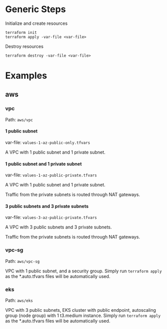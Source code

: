 # Generic Steps
Initialize and create resources
```
terraform init
terraform apply -var-file <var-file>
```

Destroy resources

```
terraform destroy -var-file <var-file>
```

# Examples
## aws
### vpc

Path: `aws/vpc`

#### 1 public subnet

var-file: `values-1-az-public-only.tfvars`

A VPC with 1 public subnet and 1 private subnet.


#### 1 public subnet and 1 private subnet

var-file: `values-1-az-public-private.tfvars`

A VPC with 1 public subnet and 1 private subnet.

Traffic from the private subnets is routed through NAT gateways.

#### 3 public subnets and 3 private subnets

var-file: `values-3-az-public-private.tfvars`

A VPC with 3 public subnets and 3 private subnets.

Traffic from the private subnets is routed through NAT gateways.

### vpc-sg

Path: `aws/vpc-sg`

VPC with 1 public subnet, and a security group.
Simply run `terraform apply` as the *.auto.tfvars files will be automatically used.

### eks

Path: `aws/eks`

VPC with 3 public subnets, EKS cluster with public endpoint, autoscaling group (node group) with 1 t3.medium instance.
Simply run `terraform apply` as the *.auto.tfvars files will be automatically used.